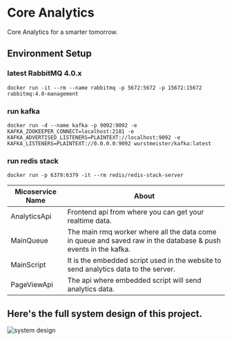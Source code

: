 # Core Analytics
Core Analytics for a smarter tomorrow.

## Environment Setup
### latest RabbitMQ 4.0.x

```shell
docker run -it --rm --name rabbitmq -p 5672:5672 -p 15672:15672 rabbitmq:4.0-management
```

### run kafka

```shell
docker run -d --name kafka -p 9092:9092 -e KAFKA_ZOOKEEPER_CONNECT=localhost:2181 -e KAFKA_ADVERTISED_LISTENERS=PLAINTEXT://localhost:9092 -e KAFKA_LISTENERS=PLAINTEXT://0.0.0.0:9092 wurstmeister/kafka:latest
```

### run redis stack
```shell
docker run -p 6379:6379 -it --rm redis/redis-stack-server
```

| Micoservice Name | About                                                                                                          |
| ---------------- | -------------------------------------------------------------------------------------------------------------- |
| AnalyticsApi     | Frontend api from where you can get your realtime data.                                                        |
| MainQueue        | The main rmq worker where all the data come in queue and saved raw in the database & push events in the kafka. |
| MainScript       | It is the embedded script used in the website to send analytics data to the server.                            |
| PageViewApi      | The api where embedded script will send analytics data.                                                        |

## Here's the full system design of this project.

![system design](https://github.com/adityasharma-tech/AnalyzeCore/blob/master/assets/diagram.jpg?raw=true)

